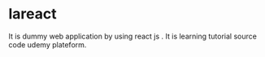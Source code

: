 # lareact
It is dummy web application by using react js . It is learning tutorial source code udemy plateform.
